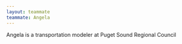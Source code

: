 ```yaml
---
layout: teammate
teammate: Angela
---
```



Angela is a transportation modeler at Puget Sound Regional Council